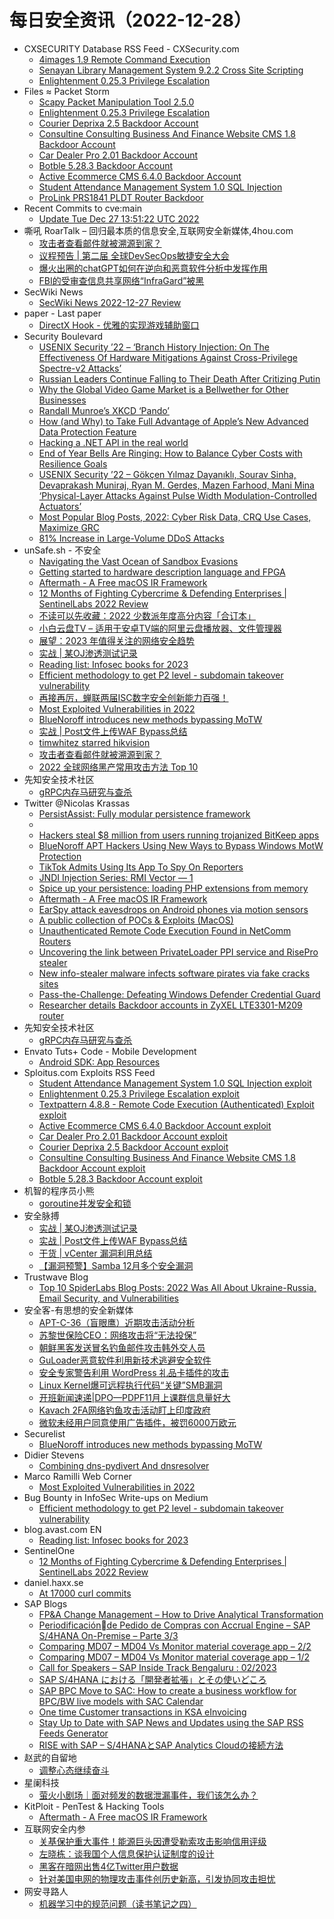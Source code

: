 # 每日安全资讯（2022-12-28）

- CXSECURITY Database RSS Feed - CXSecurity.com
  - [4images 1.9 Remote Command Execution](https://cxsecurity.com/issue/WLB-2022120048)
  - [Senayan Library Management System 9.2.2 Cross Site Scripting](https://cxsecurity.com/issue/WLB-2022120047)
  - [Enlightenment 0.25.3 Privilege Escalation](https://cxsecurity.com/issue/WLB-2022120046)
- Files ≈ Packet Storm
  - [Scapy Packet Manipulation Tool 2.5.0](https://packetstormsecurity.com/files/170340/scapy-2.5.0.tar.gz)
  - [Enlightenment 0.25.3 Privilege Escalation](https://packetstormsecurity.com/files/170339/enlightenment0253-escalate.txt)
  - [Courier Deprixa 2.5 Backdoor Account](https://packetstormsecurity.com/files/170338/courierdeprixa25-backdoor.txt)
  - [Consultine Consulting Business And Finance Website CMS 1.8 Backdoor Account](https://packetstormsecurity.com/files/170337/ccbfwcms18-backdoor.txt)
  - [Car Dealer Pro 2.01 Backdoor Account](https://packetstormsecurity.com/files/170336/cardealerpro201-backdoor.txt)
  - [Botble 5.28.3 Backdoor Account](https://packetstormsecurity.com/files/170335/botble5283-backdoor.txt)
  - [Active Ecommerce CMS 6.4.0 Backdoor Account](https://packetstormsecurity.com/files/170334/activeecommercecms640-backdoor.txt)
  - [Student Attendance Management System 1.0 SQL Injection](https://packetstormsecurity.com/files/170333/sams10erick-sql.txt)
  - [ProLink PRS1841 PLDT Router Backdoor](https://packetstormsecurity.com/files/170332/prolinkprs1841pldt-backdoor.pdf)
- Recent Commits to cve:main
  - [Update Tue Dec 27 13:51:22 UTC 2022](https://github.com/trickest/cve/commit/ea896018365185b2a0d69fca8b438008b36431d4)
- 嘶吼 RoarTalk – 回归最本质的信息安全,互联网安全新媒体,4hou.com
  - [攻击者查看邮件就被溯源到家？](https://www.4hou.com/posts/mXoG)
  - [议程预告 | 第二届 全球DevSecOps敏捷安全大会](https://www.4hou.com/posts/l6nM)
  - [爆火出圈的chatGPT如何在逆向和恶意软件分析中发挥作用](https://www.4hou.com/posts/ZXLQ)
  - [FBI的受审查信息共享网络“InfraGard”被黑](https://www.4hou.com/posts/jJ1y)
- SecWiki News
  - [SecWiki News 2022-12-27 Review](http://www.sec-wiki.com/?2022-12-27)
- paper - Last paper
  - [DirectX Hook - 优雅的实现游戏辅助窗口](https://paper.seebug.org/2037/)
- Security Boulevard
  - [USENIX Security ’22 – ‘Branch History Injection: On The Effectiveness Of Hardware Mitigations Against Cross-Privilege Spectre-v2 Attacks’](https://securityboulevard.com/2022/12/usenix-security-22-branch-history-injection-on-the-effectiveness-of-hardware-mitigations-against-cross-privilege-spectre-v2-attacks/)
  - [Russian Leaders Continue Falling to Their Death After Critizing Putin](https://securityboulevard.com/2022/12/russian-leaders-continue-falling-to-their-death-after-critizing-putin/)
  - [Why the Global Video Game Market is a Bellwether for Other Businesses](https://securityboulevard.com/2022/12/why-the-global-video-game-market-is-a-bellwether-for-other-businesses/)
  - [Randall Munroe’s XKCD ‘Pando’](https://securityboulevard.com/2022/12/randall-munroes-xkcd-pando/)
  - [How (and Why) to Take Full Advantage of Apple’s New Advanced Data Protection Feature](https://securityboulevard.com/2022/12/how-and-why-to-take-full-advantage-of-apples-new-advanced-data-protection-feature/)
  - [Hacking a .NET API in the real world](https://securityboulevard.com/2022/12/hacking-a-net-api-in-the-real-world/)
  - [End of Year Bells Are Ringing: How to Balance Cyber Costs with Resilience Goals](https://securityboulevard.com/2022/12/end-of-year-bells-are-ringing-how-to-balance-cyber-costs-with-resilience-goals/)
  - [USENIX Security ’22 – Gökçen Yılmaz Dayanıklı, Sourav Sinha, Devaprakash Muniraj, Ryan M. Gerdes, Mazen Farhood, Mani Mina ‘Physical-Layer Attacks Against Pulse Width Modulation-Controlled Actuators’](https://securityboulevard.com/2022/12/usenix-security-22-gokcen-yilmaz-dayanikli-sourav-sinha-devaprakash-muniraj-ryan-m-gerdes-mazen-farhood-mani-mina-physical-layer-attacks-against-pulse-width-modulation-controlled-ac/)
  - [Most Popular Blog Posts, 2022: Cyber Risk Data, CRQ Use Cases, Maximize GRC](https://securityboulevard.com/2022/12/most-popular-blog-posts-2022-cyber-risk-data-crq-use-cases-maximize-grc/)
  - [81% Increase in Large-Volume DDoS Attacks](https://securityboulevard.com/2022/12/81-increase-in-large-volume-ddos-attacks/)
- unSafe.sh - 不安全
  - [Navigating the Vast Ocean of Sandbox Evasions](https://buaq.net/go-141605.html)
  - [Getting started to hardware description language and FPGA](https://buaq.net/go-141604.html)
  - [Aftermath - A Free macOS IR Framework](https://buaq.net/go-141593.html)
  - [12 Months of Fighting Cybercrime & Defending Enterprises | SentinelLabs 2022 Review](https://buaq.net/go-141592.html)
  - [不读可以先收藏：2022 少数派年度高分内容「合订本」](https://buaq.net/go-141590.html)
  - [小白云盘TV – 适用于安卓TV端的阿里云盘播放器、文件管理器](https://buaq.net/go-141578.html)
  - [展望：2023 年值得关注的网络安全趋势](https://buaq.net/go-141655.html)
  - [实战 | 某OJ渗透测试记录](https://buaq.net/go-141567.html)
  - [Reading list: Infosec books for 2023](https://buaq.net/go-141574.html)
  - [Efficient methodology to get P2 level - subdomain takeover vulnerability](https://buaq.net/go-141577.html)
  - [再接再厉，蝉联两届ISC数字安全创新能力百强！](https://buaq.net/go-141566.html)
  - [Most Exploited Vulnerabilities in 2022](https://buaq.net/go-141576.html)
  - [BlueNoroff introduces new methods bypassing MoTW](https://buaq.net/go-141556.html)
  - [实战 | Post文件上传WAF Bypass总结](https://buaq.net/go-141568.html)
  - [timwhitez starred hikvision](https://buaq.net/go-141554.html)
  - [攻击者查看邮件就被溯源到家？](https://buaq.net/go-141551.html)
  - [2022 全球网络黑产常用攻击方法 Top 10](https://buaq.net/go-141563.html)
- 先知安全技术社区
  - [gRPC内存马研究与查杀](https://xz.aliyun.com/t/11985)
- Twitter @Nicolas Krassas
  - [PersistAssist: Fully modular persistence framework](https://twitter.com/Dinosn/status/1607801919048929280)
  - [](https://twitter.com/Dinosn/status/1607801866489892866)
  - [Hackers steal $8 million from users running trojanized BitKeep apps](https://twitter.com/Dinosn/status/1607801819656491008)
  - [BlueNoroff APT Hackers Using New Ways to Bypass Windows MotW Protection](https://twitter.com/Dinosn/status/1607801787742027778)
  - [TikTok Admits Using Its App To Spy On Reporters](https://twitter.com/Dinosn/status/1607758177403285504)
  - [JNDI Injection Series: RMI Vector — 1](https://twitter.com/Dinosn/status/1607737328788975619)
  - [Spice up your persistence: loading PHP extensions from memory](https://twitter.com/Dinosn/status/1607736921719214080)
  - [Aftermath - A Free macOS IR Framework](https://twitter.com/Dinosn/status/1607736351130267648)
  - [EarSpy attack eavesdrops on Android phones via motion sensors](https://twitter.com/Dinosn/status/1607736320494866432)
  - [A public collection of POCs & Exploits (MacOS)](https://twitter.com/Dinosn/status/1607699192054431746)
  - [Unauthenticated Remote Code Execution Found in NetComm Routers](https://twitter.com/Dinosn/status/1607697024379502596)
  - [Uncovering the link between PrivateLoader PPI service and RisePro stealer](https://twitter.com/Dinosn/status/1607696707281731584)
  - [New info-stealer malware infects software pirates via fake cracks sites](https://twitter.com/Dinosn/status/1607646463605223424)
  - [Pass-the-Challenge: Defeating Windows Defender Credential Guard](https://twitter.com/Dinosn/status/1607624006320140289)
  - [Researcher details Backdoor accounts in ZyXEL LTE3301-M209 router](https://twitter.com/Dinosn/status/1607623845640388608)
- 先知安全技术社区
  - [gRPC内存马研究与查杀](https://xz.aliyun.com/t/11985)
- Envato Tuts+ Code - Mobile Development
  - [Android SDK: App Resources](https://code.tutsplus.com/tutorials/android-sdk-app-resources--mobile-20506)
- Sploitus.com Exploits RSS Feed
  - [Student Attendance Management System 1.0 SQL Injection exploit](https://sploitus.com/exploit?id=PACKETSTORM:170333&utm_source=rss&utm_medium=rss)
  - [Enlightenment 0.25.3 Privilege Escalation exploit](https://sploitus.com/exploit?id=PACKETSTORM:170339&utm_source=rss&utm_medium=rss)
  - [Textpattern 4.8.8 - Remote Code Execution (Authenticated) Exploit exploit](https://sploitus.com/exploit?id=1337DAY-ID-38129&utm_source=rss&utm_medium=rss)
  - [Active Ecommerce CMS 6.4.0 Backdoor Account exploit](https://sploitus.com/exploit?id=PACKETSTORM:170334&utm_source=rss&utm_medium=rss)
  - [Car Dealer Pro 2.01 Backdoor Account exploit](https://sploitus.com/exploit?id=PACKETSTORM:170336&utm_source=rss&utm_medium=rss)
  - [Courier Deprixa 2.5 Backdoor Account exploit](https://sploitus.com/exploit?id=PACKETSTORM:170338&utm_source=rss&utm_medium=rss)
  - [Consultine Consulting Business And Finance Website CMS 1.8 Backdoor Account exploit](https://sploitus.com/exploit?id=PACKETSTORM:170337&utm_source=rss&utm_medium=rss)
  - [Botble 5.28.3 Backdoor Account exploit](https://sploitus.com/exploit?id=PACKETSTORM:170335&utm_source=rss&utm_medium=rss)
- 机智的程序员小熊
  - [goroutine并发安全和锁](https://coding3min.com/2131.html)
- 安全脉搏
  - [实战 | 某OJ渗透测试记录](https://www.secpulse.com/archives/194134.html)
  - [实战 | Post文件上传WAF Bypass总结](https://www.secpulse.com/archives/194100.html)
  - [干货 | vCenter 漏洞利用总结](https://www.secpulse.com/archives/194053.html)
  - [【漏洞预警】Samba 12月多个安全漏洞](https://www.secpulse.com/archives/194050.html)
- Trustwave Blog
  - [Top 10 SpiderLabs Blog Posts: 2022 Was All About Ukraine-Russia, Email Security, and Vulnerabilities](https://www.trustwave.com/en-us/resources/blogs/trustwave-blog/top-10-spiderlabs-blog-posts-2022-was-all-about-ukraine-russia-email-security-and-vulnerabilities/)
- 安全客-有思想的安全新媒体
  - [APT-C-36（盲眼鹰）近期攻击活动分析](https://www.anquanke.com/post/id/284731)
  - [苏黎世保险CEO：网络攻击将“无法投保”](https://www.anquanke.com/post/id/284719)
  - [朝鲜黑客发送冒名钓鱼邮件攻击韩外交人员](https://www.anquanke.com/post/id/284716)
  - [GuLoader恶意软件利用新技术逃避安全软件](https://www.anquanke.com/post/id/284711)
  - [安全专家警告利用 WordPress 礼品卡插件的攻击](https://www.anquanke.com/post/id/284697)
  - [Linux Kernel爆可远程执行代码“关键”SMB漏洞](https://www.anquanke.com/post/id/284694)
  - [开班新闻速递|DPO—PDPF11月上课群信息量好大](https://www.anquanke.com/post/id/284190)
  - [Kavach 2FA网络钓鱼攻击活动盯上印度政府](https://www.anquanke.com/post/id/284690)
  - [微软未经用户同意使用广告插件，被罚6000万欧元](https://www.anquanke.com/post/id/284684)
- Securelist
  - [BlueNoroff introduces new methods bypassing MoTW](https://securelist.com/bluenoroff-methods-bypass-motw/108383/)
- Didier Stevens
  - [Combining dns-pydivert And dnsresolver](https://blog.didierstevens.com/2022/12/27/combining-dns-pydivert-and-dnsresolver/)
- Marco Ramilli Web Corner
  - [Most Exploited Vulnerabilities in 2022](https://marcoramilli.com/2022/12/27/most-exploited-vulnerabilities-in-2022/)
- Bug Bounty in InfoSec Write-ups on Medium
  - [Efficient methodology to get P2 level - subdomain takeover vulnerability](https://infosecwriteups.com/efficient-methodology-to-get-p2-level-subdomain-takeover-vulnerability-3a68b883b150?source=rss----7b722bfd1b8d--bug_bounty)
- blog.avast.com EN
  - [Reading list: Infosec books for 2023](https://blog.avast.com/infosec-reading-list)
- SentinelOne
  - [12 Months of Fighting Cybercrime & Defending Enterprises | SentinelLabs 2022 Review](https://www.sentinelone.com/blog/12-months-of-fighting-cybercrime-defending-enterprises-sentinellabs-2022-review/)
- daniel.haxx.se
  - [At 17000 curl commits](https://daniel.haxx.se/blog/2022/12/27/at-17000-curl-commits/)
- SAP Blogs
  - [FP&A Change Management – How to Drive Analytical Transformation](https://blogs.sap.com/2022/12/27/fpa-change-management-how-to-drive-analytical-transformation/)
  - [Periodificaciónde Pedido de Compras con Accrual Engine – SAP S/4HANA On-Premise – Parte 3/3](https://blogs.sap.com/2022/12/27/periodificacionde-pedido-de-compras-con-accrual-engine-sap-s-4hana-on-premise-parte-3-3/)
  - [Comparing MD07 – MD04 Vs Monitor material coverage app – 2/2](https://blogs.sap.com/2022/12/27/comparing-md07-md04-vs-monitor-material-coverage-app-2-2/)
  - [Comparing MD07 – MD04 Vs Monitor material coverage app – 1/2](https://blogs.sap.com/2022/12/27/comparing-md07-md04-vs-monitor-material-coverage-app-1-2/)
  - [Call for Speakers – SAP Inside Track Bengaluru : 02/2023](https://blogs.sap.com/2022/12/27/call-for-speakers-sap-inside-track-bengaluru-02-2023/)
  - [SAP S/4HANA における「開発者拡張」とその使いどころ](https://blogs.sap.com/2022/12/27/sap-s-4hana-%e3%81%ab%e3%81%8a%e3%81%91%e3%82%8b%e3%80%8c%e9%96%8b%e7%99%ba%e8%80%85%e6%8b%a1%e5%bc%b5%e3%80%8d%e3%81%a8%e3%81%9d%e3%81%ae%e4%bd%bf%e3%81%84%e3%81%a9%e3%81%93%e3%82%8d/)
  - [SAP BPC Move to SAC: How to create a business workflow for BPC/BW live models with SAC Calendar](https://blogs.sap.com/2022/12/27/sap-bpc-move-to-sac-how-to-create-a-business-workflow-for-bpc-bw-live-models-with-sac-calendar/)
  - [One time Customer transactions in KSA eInvoicing](https://blogs.sap.com/2022/12/27/one-time-customer-transactions-in-ksa-einvoicing/)
  - [Stay Up to Date with SAP News and Updates using the SAP RSS Feeds Generator](https://blogs.sap.com/2022/12/27/stay-up-to-date-with-sap-news-and-updates-using-the-sap-rss-feeds-generator/)
  - [RISE with SAP – S/4HANAとSAP Analytics Cloudの接続方法](https://blogs.sap.com/2022/12/27/rise-with-sap-s-4hana%e3%81%a8sap-analytics-cloud%e3%81%ae%e6%8e%a5%e7%b6%9a%e6%96%b9%e6%b3%95/)
- 赵武的自留地
  - [调整心态继续奋斗](https://mp.weixin.qq.com/s?__biz=MjM5NDQ5NjM5NQ==&mid=2651626356&idx=1&sn=b134e70edd0eff6e5897083ea02e459c&chksm=bd7ed1908a0958866d242a1e7c4b1be54ac2ae674c46d91eb4387ed4da9dfc77353cca33cc22&scene=58&subscene=0#rd)
- 星阑科技
  - [萤火小剧场｜面对频发的数据泄漏事件，我们该怎么办？](https://mp.weixin.qq.com/s?__biz=Mzg5NjEyMjA5OQ==&mid=2247496786&idx=1&sn=526cb2ecfc0c68209206874e572d6693&chksm=c00759cef770d0d88348400c4cf27bd8709dd9d1f410a4e29c062f69ea1a7bdce290feda2a79&scene=58&subscene=0#rd)
- KitPloit - PenTest & Hacking Tools
  - [Aftermath - A Free macOS IR Framework](http://www.kitploit.com/2022/12/aftermath-free-macos-ir-framework.html)
- 互联网安全内参
  - [关基保护重大事件！能源巨头因遭受勒索攻击影响信用评级](https://mp.weixin.qq.com/s?__biz=MzI4NDY2MDMwMw==&mid=2247507330&idx=1&sn=a6ac81852ab8a4ae97790300b8e8fd87&chksm=ebfa9aa2dc8d13b443c4aa904dd5fb3f142d5b5434ebbfbfb17b5748bfc87ad810c020866bec&scene=58&subscene=0#rd)
  - [左晓栋：谈我国个人信息保护认证制度的设计](https://mp.weixin.qq.com/s?__biz=MzI4NDY2MDMwMw==&mid=2247507330&idx=2&sn=6c3b12be38a76bdc2963c25e34243b75&chksm=ebfa9aa2dc8d13b49f9bff563551bea5252460762cde5e56711d141c7d22c7ab9f10c34ab35f&scene=58&subscene=0#rd)
  - [黑客在暗网出售4亿Twitter用户数据](https://mp.weixin.qq.com/s?__biz=MzI4NDY2MDMwMw==&mid=2247507330&idx=3&sn=30cbac89c710aea3e5cf07c12a264929&chksm=ebfa9aa2dc8d13b41ce1bc6fb01d1118c617973c6e25d2ed885121668d0d5d83cfc694012c02&scene=58&subscene=0#rd)
  - [针对美国电网的物理攻击事件创历史新高，引发协同攻击担忧](https://mp.weixin.qq.com/s?__biz=MzI4NDY2MDMwMw==&mid=2247507330&idx=4&sn=d89eb5592f64e93fb4bf92ba9630d63e&chksm=ebfa9aa2dc8d13b48f61146f239489a1eb197558f848a86d708384d7ff103e9bceb7b455c7ea&scene=58&subscene=0#rd)
- 网安寻路人
  - [机器学习中的规范问题（读书笔记之四）](https://mp.weixin.qq.com/s?__biz=MzIxODM0NDU4MQ==&mid=2247497604&idx=1&sn=5f28dc052eef0b777a46b9aeb51e7138&chksm=97e94a6ea09ec378b4e362ba389eb1291585e2c606f9bd83ccb10e5ab6e04cac6854b6e52b66&scene=58&subscene=0#rd)
